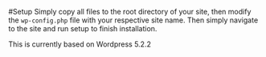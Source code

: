 #Setup
Simply copy all files to the root directory of your site, then modify the `wp-config.php` file with your respective site name. Then simply navigate to the site and run setup to finish installation. 

This is currently based on Wordpress 5.2.2
